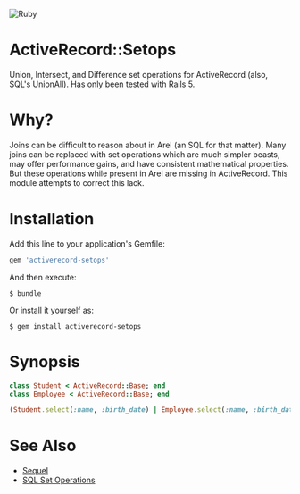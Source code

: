 ![Ruby](https://github.com/delonnewman/activerecord-setops/workflows/Ruby/badge.svg)

# ActiveRecord::Setops

Union, Intersect, and Difference set operations for ActiveRecord (also, SQL's UnionAll).
Has only been tested with Rails 5.

# Why?

Joins can be difficult to reason about in Arel (an SQL for that matter). Many joins can be replaced
with set operations which are much simpler beasts, may offer performance gains, and have consistent
mathematical properties. But these operations while present in Arel are missing in ActiveRecord. This
module attempts to correct this lack.

# Installation

Add this line to your application's Gemfile:

```ruby
gem 'activerecord-setops'
```

And then execute:

    $ bundle

Or install it yourself as:

    $ gem install activerecord-setops

# Synopsis

```ruby
class Student < ActiveRecord::Base; end
class Employee < ActiveRecord::Base; end

(Student.select(:name, :birth_date) | Employee.select(:name, :birth_date)).where("name like John%")
```

# See Also

- [Sequel](http://sequel.jeremyevans.net)
- [SQL Set Operations](https://en.wikipedia.org/wiki/Set_operations_(SQL))
